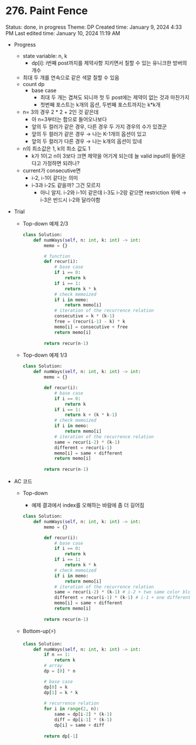 # 276. Paint Fence

Status: done, in progress
Theme: DP
Created time: January 9, 2024 4:33 PM
Last edited time: January 10, 2024 11:19 AM

- Progress
    - state variable: n, k
        - dp[i]: i번째 post까지를 제약사항 지키면서 칠할 수 있는 유니크한 방버의 개수
    - 최대 두 개를 연속으로 같은 색깔 칠할 수 있음
    - count dp
        - base case
            - 최대 두 개는 겹쳐도 되니까 첫 두 post에는 제약이 없는 것과 마찬가지
            - 첫번째 포스트는 k개의 옵션, 두번째 포스트까지는 k*k개
    - n= 3의 경우 2 * 2 + 2인 것 같은데
        - 아 n=3부터는 합으로 들어오나보다
        - 앞의 두 컬러가 같은 경우, 다른 경우 두 가지 경우의 수가 있겠군
        - 앞의 두 컬러가 같은 경우 → 나는 K-1개의 옵션이 있고
        - 앞의 두 컬러가 다른 경우 → 나는 k개의 옵션이 있네
    - n의 최소값은 1, k의 최소 값도 1
        - k가 1이고 n이 3보다 크면 제약을 어기게 되는데 늘 valid input이 들어온다고 가정하면 되려나?
    - current가 consecutive면
        - i-2, i-1이 같다는 의미
        - i-3과 i-2도 같을까? 그건 모르지
            - 아니 알지. i-2와 i-1이 같은데 i-3도 i-2랑 같으면 restriction 위배 → i-3은 반드시 i-2와 달라야함
- Trial
    - Top-down 예제 2/3
        
        ```python
        class Solution:
            def numWays(self, n: int, k: int) -> int:
                memo = {}
        
                # function
                def recur(i):
                    # base case
                    if i == 0:
                        return k
                    if i == 1:
                        return k * k 
                    # check memoized
                    if i in memo:
                        return memo[i]
                    # iteration of the recurrence relation
                    consecutive = k * (k-1)
                    free = (recur(i-1) - k) * k
                    memo[i] = consecutive + free
                    return memo[i]
                
                return recur(n-1)
        ```
        
    - Top-down 예제 1/3
        
        ```python
        class Solution:
            def numWays(self, n: int, k: int) -> int:
                memo = {}
        
                def recur(i):
                    # base case
                    if i == 0:
                        return k
                    if i == 1:
                        return k + (k * k-1)
                    # check memoized
                    if i in memo:
                        return memo[i]
                    # iteration of the recurrence relation
                    same = recur(i-2) * (k-1)
                    different = recur(i-1) 
                    memo[i] = same + different 
                    return memo[i]
                
                return recur(n-1)
        ```
        
- AC 코드
    - Top-down
        - 예제 결과에서 index를 오해하는 바람에 좀 더 길어짐
        
        ```python
        class Solution:
            def numWays(self, n: int, k: int) -> int:
                memo = {}
        
                def recur(i):
                    # base case
                    if i == 0:
                        return k
                    if i == 1:          
                        return k * k
                    # check memoized
                    if i in memo:
                        return memo[i]
                    # iteration of the recurrence relation
                    same = recur(i-2) * (k-1) # i-2 + two same color blocks(color option: k-1. different from the i-2th)
                    different = recur(i-1) * (k-1) # i-1 + one different color block (color option: k-1. diffent from the i-1th)
                    memo[i] = same + different
                    return memo[i]
                
                return recur(n-1)
        ```
        
    - Bottom-up(⚡️)
        
        ```python
        class Solution:
            def numWays(self, n: int, k: int) -> int:
                if n == 1:
                    return k
                # array
                dp = [0] * n
        
                # base case
                dp[0] = k
                dp[1] = k * k
                
                # recurrence relation
                for i in range(2, n):
                    same = dp[i-2] * (k-1)
                    diff = dp[i-1] * (k-1)
                    dp[i] = same + diff
                    
                return dp[-1]
        ```